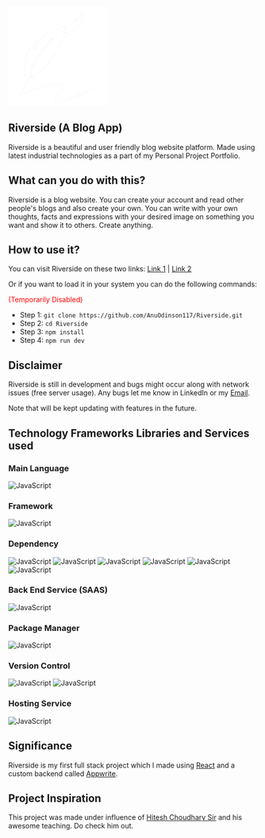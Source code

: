 <img src="./public/logo.png" alt="Logo" width="200"/>

## Riverside (A Blog App)

Riverside is a beautiful and user friendly blog website platform. Made using latest industrial technologies as a part of my Personal Project Portfolio.

## What can you do with this?

Riverside is a blog website. You can create your account and read other people's blogs and also create your own. You can write with your own thoughts, facts and expressions with your desired image on something you want and show it to others. Create anything.

## How to use it?

You can visit Riverside on these two links: [Link 1](https://nebula-4u6aycyc8-anurag-bhattacharjees-projects.vercel.app/) | [Link 2](https://nebula-coral-phi.vercel.app/)

Or if you want to load it in your system you can do the following commands: <p style='color: red'> (Temporarily Disabled) </p>

- Step 1: ```git clone https://github.com/AnuOdinson117/Riverside.git```
- Step 2: ```cd Riverside```
- Step 3: ```npm install```
- Step 4: ```npm run dev```

## Disclaimer

Riverside is still in development and bugs might occur along with network issues (free server usage). Any bugs let me know in LinkedIn or my [Email](mailto:hamsen3880@gmail.com?subject=Your%20Subject&body=Your%20message%20goes%20here).

Note that will be kept updating with features in the future.

## Technology Frameworks Libraries and Services used

### Main Language
![JavaScript](https://img.shields.io/badge/javascript-000?style=for-the-badge&logo=javascript)
### Framework
![JavaScript](https://img.shields.io/badge/node.js-000?style=for-the-badge&logo=node.js)
### Dependency
![JavaScript](https://img.shields.io/badge/react-000?style=for-the-badge&logo=react)
![JavaScript](https://img.shields.io/badge/react_hook_form-000?style=for-the-badge&logo=reacthookform)
![JavaScript](https://img.shields.io/badge/react_router-000?style=for-the-badge&logo=reactrouter)
![JavaScript](https://img.shields.io/badge/redux_toolkit-000?style=for-the-badge&logo=redux&logoColor=violet)
![JavaScript](https://img.shields.io/badge/tailwind-000?style=for-the-badge&logo=tailwindcss)
![JavaScript](https://img.shields.io/badge/vite-000?style=for-the-badge&logo=vite)
### Back End Service (SAAS)
![JavaScript](https://img.shields.io/badge/appwrite-000?style=for-the-badge&logo=appwrite)
### Package Manager
![JavaScript](https://img.shields.io/badge/npm-000?style=for-the-badge&logo=npm&logoColor=red)
### Version Control
![JavaScript](https://img.shields.io/badge/git-000?style=for-the-badge&logo=git)
![JavaScript](https://img.shields.io/badge/github-000?style=for-the-badge&logo=github)
### Hosting Service
![JavaScript](https://img.shields.io/badge/vercel-000?style=for-the-badge&logo=vercel)


## Significance

Riverside is my first full stack project which I made using [React](https://react.dev/) and a custom backend called [Appwrite](https://appwrite.io/).

## Project Inspiration
This project was made under influence of [Hitesh Choudhary Sir](https://www.youtube.com/@chaiaurcode) and his awesome teaching. Do check him out.